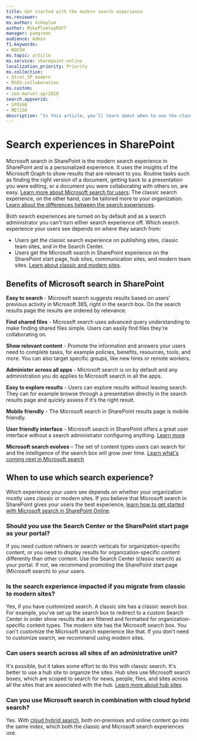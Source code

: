 ```yaml
---
title: Get started with the modern search experience
ms.reviewer: 
ms.author: mikeplum
author: MikePlumleyMSFT
manager: pamgreen
audience: Admin
f1.keywords:
- NOCSH
ms.topic: article
ms.service: sharepoint-online
localization_priority: Priority
ms.collection:  
- Strat_SP_modern
- M365-collaboration
ms.custom:
- seo-marvel-apr2020
search.appverid:
- SPO160
- MET150
description: "In this article, you'll learn about when to use the classic or modern search experience in SharePoint."
---
```


# Search experiences in SharePoint

Microsoft search in SharePoint is the modern search experience in SharePoint and is a personalized experience. It uses the insights of the Microsoft Graph to show results that are relevant to you. Routine tasks such as finding the right version of a document, getting back to a presentation you were editing, or a document you were collaborating with others on, are easy. [Learn more about Microsoft search for users](https://support.office.com/article/d5ed5d11-9e5d-4f1d-b8b4-3d371fe0cb87). The classic search experience, on the other hand, can be tailored more to your organization. [Learn about the differences between the search experiences](https://docs.microsoft.com/sharepoint/differences-classic-modern-search). 

Both search experiences are turned on by default and as a search administrator you can't turn either search experience off.
Which search experience your users see depends on where they search from:

- Users get the classic search experience on publishing sites, classic team sites, and in the Search Center.
- Users get the Microsoft search in SharePoint experience on the SharePoint start page, hub sites, communication sites, and modern team sites. [Learn about classic and modern sites](https://support.office.com/article/5725c103-505d-4a6e-9350-300d3ec7d73f).

## Benefits of Microsoft search in SharePoint

**Easy to search** - Microsoft search suggests results based on users’ previous activity in Microsoft 365, right in the search box. On the search results page the results are ordered by relevance.

**Find shared files** - Microsoft search uses advanced query understanding to make finding shared files simple. Users can easily find files they're collaborating on.

**Show relevant content** - Promote the information and answers your users need to complete tasks, for example policies, benefits, resources, tools, and more. You can also target specific groups, like new hires or remote workers.

**Administer across all apps** - Microsoft search is on by default and any administration you do applies to Microsoft search in all the apps.

**Easy to explore results** - Users can explore results without leaving search. They can for example browse through a presentation directly in the search results page and quickly assess if it's the right result.

**Mobile friendly** - The Microsoft search in SharePoint results page is mobile friendly.

**User friendly interface** - Microsoft search in SharePoint offers a great user interface without a search administrator configuring anything. [Learn more](https://support.office.com/article/d5ed5d11-9e5d-4f1d-b8b4-3d371fe0cb87)

**Microsoft search evolves** – The set of content types users can search for and the intelligence of the search box will grow over time. [Learn what's coming next in Microsoft search](https://aka.ms/MicrosoftSearch)

## When to use which search experience?
Which experience your users see depends on whether your organization mostly uses classic or modern sites.  If you believe that Microsoft search in SharePoint gives your users the best experience, [learn how to get started with Microsoft search in SharePoint Online](https://docs.microsoft.com/microsoftsearch/get-started-search-in-sharepoint-online).

### Should you use the Search Center or the SharePoint start page as your portal?
If you need custom refiners or search verticals for organization-specific content, or you need to display results for organization-specific content differently than other content. Use the Search Center (classic search) as your portal. If not, we recommend promoting the SharePoint start page (Microsoft search) to your users.

### Is the search experience impacted if you migrate from classic to modern sites?
Yes, if you have customized search. A classic site has a classic search box. For example, you've set up the search box to redirect to a custom Search Center in order show results that are filtered and formatted for organization-specific content types. The modern site has the Microsoft search box. You can't customize the Microsoft search experience like that. If you don't need to customize search, we recommend using modern sites.

### Can users search across all sites of an administrative unit?
It's possible, but it takes some effort to do this with classic search. It's better to use a hub site to organize the sites. Hub sites use Microsoft search boxes, which are scoped to search for news, people, files, and sites across all the sites that are associated with the hub. [Learn more about hub sites](https://support.office.com/article/fe26ae84-14b7-45b6-a6d1-948b3966427f?)

### Can you use Microsoft search in combination with cloud hybrid search?
Yes. With [cloud hybrid search](/sharepoint/hybrid/learn-about-cloud-hybrid-search-for-sharepoint), both on-premises and online content go into the same index, which both the classic and Microsoft search experiences use.
